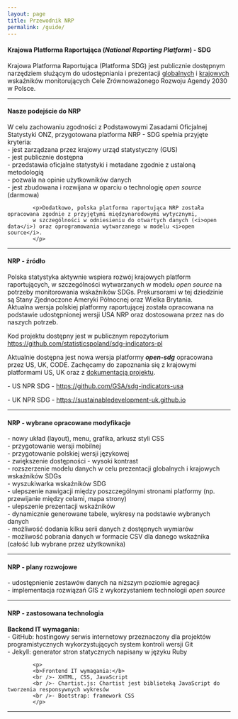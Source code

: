 ```yaml
---
layout: page
title: Przewodnik NRP
permalink: /guide/
---
```

<article>
            <h4>Krajowa Platforma Raportująca (<i>National Reporting Platform</i>) - SDG</h4>
            <p>Krajowa Platforma Raportująca (Platforma SDG) jest publicznie dostępnym narzędziem służącym do udostępniania i prezentacji <a title="Przejdź do wskaźników globalnych" href="https://sdg.gov.pl/"  target="_blank">globalnych</a> i
		    <a title="Przejdź do wskaźników krajowych" href="https://sdg.gov.pl/statistics_nat/"  target="_blank">krajowych</a> wskaźników monitorujących Cele Zrównoważonego Rozwoju Agendy 2030 w Polsce.</p>
</article>
<hr>
<article>
            <h4>Nasze podejście do NRP</h4>
            <p>W celu zachowaniu zgodności z Podstawowymi Zasadami  Oficjalnej Statystyki ONZ,
             przygotowana platforma NRP - SDG spełnia przyjęte kryteria:
            <br />- jest zarządzana przez krajowy urząd statystyczny (GUS)
            <br />- jest publicznie dostępna
            <br />- przedstawia oficjalne statystyki i metadane zgodnie z ustaloną metodologią
            <br />- pozwala na opinie użytkowników danych
            <br />- jest zbudowana i rozwijana w oparciu o technologię <i>open source</i> (darmowa)</p>

            <p>Dodatkowo, polska platforma raportująca NRP została opracowana zgodnie z przyjętymi międzynarodowymi wytycznymi,
            w szczególności w odniesieniu do otwartych danych (<i>open data</i>) oraz oprogramowania wytwarzanego w modelu <i>open source</i>.
            </p>
</article>
<hr>
<article>
            <h4>NRP - źródło</h4>
            <p>Polska statystyka aktywnie wspiera rozwój krajowych platform raportujących, w szczególności
            wytwarzanych w modelu <i>open source</i> na potrzeby monitorowania wskaźników SDGs.
            Prekursorami w tej dziedzinie są Stany Zjednoczone Ameryki Północnej oraz Wielka Brytania.
			<br />
            Aktualna wersja polskiej platformy raportującej została opracowana na podstawie
            udostępnionej wersji USA NRP oraz dostosowana przez nas do naszych potrzeb.</p>
            <p>Kod projektu dostępny jest w publicznym repozytorium
            <a title="Przejdź do repozytorium sdg na stronie github.com" href="https://github.com/statisticspoland/sdg-indicators-pl"  target="_blank">
            https://github.com/statisticspoland/sdg-indicators-pl</a>
            </p>
            <p>
            Aktualnie dostępna jest nowa wersja platformy <b><i>open-sdg</i></b> opracowana przez US, UK, CODE.
            Zachęcamy do zapoznania się z krajowymi platformami US, UK oraz z <a title="Zapoznaj się z dokumentacją projektu" href="https://open-sdg.readthedocs.io/en/latest/"  target="_blank">dokumentacją projektu</a>.
            </p>
            <p>
            - US NPR SDG -
            <a title="Przejdź do strony krajowej platformy sdg US" href="https://github.com/GSA/sdg-indicators-usa" target="_blank">https://github.com/GSA/sdg-indicators-usa</a>
            </p>
            <p>
            - UK NPR SDG -
            <a title="Przejdź do strony krajowej platformy sdg UK" href="https://sustainabledevelopment-uk.github.io" target="_blank">https://sustainabledevelopment-uk.github.io</a>
            </p>
</article>
<hr>
<article>
            <h4>NRP - wybrane opracowane modyfikacje</h4>
            <p>
            - nowy układ (layout), menu, grafika, arkusz styli CSS
            <br />- przygotowanie wersji mobilnej
            <br />- przygotowanie polskiej wersji językowej
            <br />- zwiększenie dostępności - wysoki kontrast
            <br />- rozszerzenie modelu danych w celu prezentacji globalnych i krajowych wskaźników SDGs
            <br />- wyszukiwarka wskaźników SDG
            <br />- ulepszenie nawigacji między poszczególnymi stronami platformy (np. przewijanie między celami, mapa strony)
            <br />- ulepszenie prezentacji wskaźników
            <br />- dynamicznie generowane tabele, wykresy na podstawie wybranych danych
            <br />- możliwość dodania kilku serii danych z dostępnych wymiarów
            <br />- możliwość pobrania danych w formacie CSV dla danego wskaźnika (całość lub wybrane przez użytkownika)
            </p>
</article>
<hr>
<article>
            <h4>NRP - plany rozwojowe</h4>
            <p>
            - udostępnienie zestawów danych na niższym poziomie agregacji
            <br />- implementacja rozwiązań GIS z wykorzystaniem technologii <i>open source</i>
            </p>
</article>
<hr>
<article>
            <h4>NRP - zastosowana technologia</h4>
            <p>
            <b>Backend IT wymagania:</b>
            <br />- GitHub: hostingowy serwis internetowy przeznaczony dla projektów programistycznych wykorzystujących system kontroli wersji Git
            <br />- Jekyll: generator stron statycznych napisany w języku Ruby
            </p>

            <p>
            <b>Frontend IT wymagania:</b>
            <br />-	XHTML, CSS, JavaScript
            <br />-	Chartist.js: Chartist jest biblioteką JavaScript do tworzenia responsywnych wykresów
			<br />-	Bootstrap: framework CSS
            </p>
</article>
<hr>
